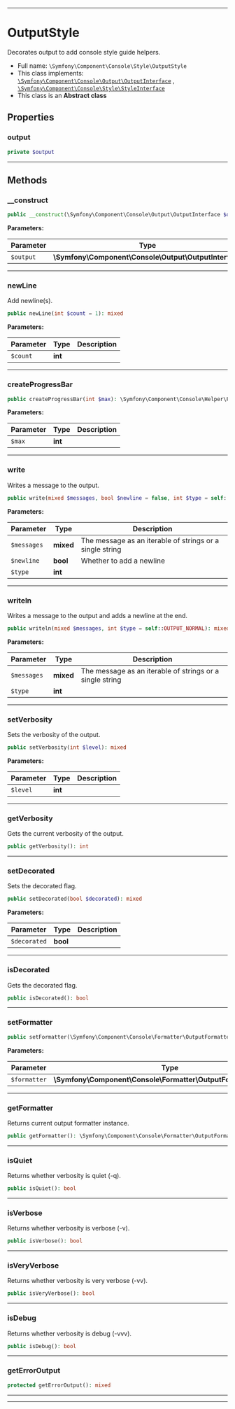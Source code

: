 ***

# OutputStyle

Decorates output to add console style guide helpers.

* Full name: `\Symfony\Component\Console\Style\OutputStyle`
* This class implements:
  [`\Symfony\Component\Console\Output\OutputInterface`](../Output/OutputInterface.md)
  , [`\Symfony\Component\Console\Style\StyleInterface`](./StyleInterface.md)
* This class is an **Abstract class**

## Properties

### output

```php
private $output
```

***

## Methods

### __construct

```php
public __construct(\Symfony\Component\Console\Output\OutputInterface $output): mixed
```

**Parameters:**

| Parameter | Type | Description |
|-----------|------|-------------|
| `$output` | **\Symfony\Component\Console\Output\OutputInterface** |  |

***

### newLine

Add newline(s).

```php
public newLine(int $count = 1): mixed
```

**Parameters:**

| Parameter | Type | Description |
|-----------|------|-------------|
| `$count` | **int** |  |

***

### createProgressBar

```php
public createProgressBar(int $max): \Symfony\Component\Console\Helper\ProgressBar
```

**Parameters:**

| Parameter | Type | Description |
|-----------|------|-------------|
| `$max` | **int** |  |

***

### write

Writes a message to the output.

```php
public write(mixed $messages, bool $newline = false, int $type = self::OUTPUT_NORMAL): mixed
```

**Parameters:**

| Parameter | Type | Description |
|-----------|------|-------------|
| `$messages` | **mixed** | The message as an iterable of strings or a single string |
| `$newline` | **bool** | Whether to add a newline |
| `$type` | **int** |  |

***

### writeln

Writes a message to the output and adds a newline at the end.

```php
public writeln(mixed $messages, int $type = self::OUTPUT_NORMAL): mixed
```

**Parameters:**

| Parameter | Type | Description |
|-----------|------|-------------|
| `$messages` | **mixed** | The message as an iterable of strings or a single string |
| `$type` | **int** |  |

***

### setVerbosity

Sets the verbosity of the output.

```php
public setVerbosity(int $level): mixed
```

**Parameters:**

| Parameter | Type | Description |
|-----------|------|-------------|
| `$level` | **int** |  |

***

### getVerbosity

Gets the current verbosity of the output.

```php
public getVerbosity(): int
```

***

### setDecorated

Sets the decorated flag.

```php
public setDecorated(bool $decorated): mixed
```

**Parameters:**

| Parameter | Type | Description |
|-----------|------|-------------|
| `$decorated` | **bool** |  |

***

### isDecorated

Gets the decorated flag.

```php
public isDecorated(): bool
```

***

### setFormatter

```php
public setFormatter(\Symfony\Component\Console\Formatter\OutputFormatterInterface $formatter): mixed
```

**Parameters:**

| Parameter | Type | Description |
|-----------|------|-------------|
| `$formatter` | **\Symfony\Component\Console\Formatter\OutputFormatterInterface** |  |

***

### getFormatter

Returns current output formatter instance.

```php
public getFormatter(): \Symfony\Component\Console\Formatter\OutputFormatterInterface
```

***

### isQuiet

Returns whether verbosity is quiet (-q).

```php
public isQuiet(): bool
```

***

### isVerbose

Returns whether verbosity is verbose (-v).

```php
public isVerbose(): bool
```

***

### isVeryVerbose

Returns whether verbosity is very verbose (-vv).

```php
public isVeryVerbose(): bool
```

***

### isDebug

Returns whether verbosity is debug (-vvv).

```php
public isDebug(): bool
```

***

### getErrorOutput

```php
protected getErrorOutput(): mixed
```

***


***

